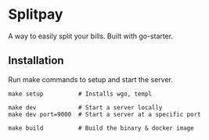 # Splitpay

A way to easily split your bills. Built with go-starter.

## Installation

Run make commands to setup and start the server.

```
make setup          # Installs wgo, templ

make dev            # Start a server locally
make dev port=9000  # Start a server at a specific port

make build          # Build the binary & docker image
``` 
